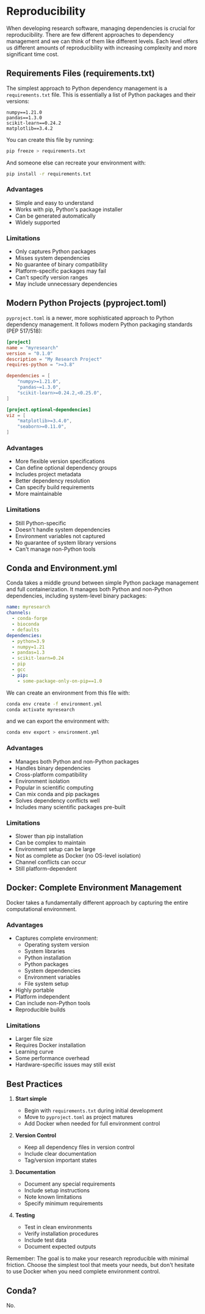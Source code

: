 # Reproducibility

When developing research software, managing dependencies is crucial for reproducibility. There are few different approaches to dependency management and we can think of them like different levels. Each level offers us different amounts of reproducibility with increasing complexity and more significant time cost.

## Requirements Files (requirements.txt)

The simplest approach to Python dependency management is a `requirements.txt` file. This is essentially a list of Python packages and their versions:

```text
numpy==1.21.0
pandas==1.3.0
scikit-learn==0.24.2
matplotlib==3.4.2
```

You can create this file by running:
```bash
pip freeze > requirements.txt
```

And someone else can recreate your environment with:
```bash
pip install -r requirements.txt
```

### Advantages
- Simple and easy to understand
- Works with pip, Python's package installer
- Can be generated automatically
- Widely supported

### Limitations
- Only captures Python packages
- Misses system dependencies
- No guarantee of binary compatibility
- Platform-specific packages may fail
- Can't specify version ranges
- May include unnecessary dependencies


## Modern Python Projects (pyproject.toml)

`pyproject.toml` is a newer, more sophisticated approach to Python dependency management. It follows modern Python packaging standards (PEP 517/518):

```toml
[project]
name = "myresearch"
version = "0.1.0"
description = "My Research Project"
requires-python = ">=3.8"

dependencies = [
    "numpy>=1.21.0",
    "pandas~=1.3.0",
    "scikit-learn>=0.24.2,<0.25.0",
]

[project.optional-dependencies]
viz = [
    "matplotlib>=3.4.0",
    "seaborn>=0.11.0",
]
```

### Advantages
- More flexible version specifications
- Can define optional dependency groups
- Includes project metadata
- Better dependency resolution
- Can specify build requirements
- More maintainable

### Limitations
- Still Python-specific
- Doesn't handle system dependencies
- Environment variables not captured
- No guarantee of system library versions
- Can't manage non-Python tools


## Conda and Environment.yml

Conda takes a middle ground between simple Python package management and full containerization. It manages both Python and non-Python dependencies, including system-level binary packages:

```yaml
name: myresearch
channels:
  - conda-forge
  - bioconda
  - defaults
dependencies:
  - python=3.9
  - numpy=1.21
  - pandas=1.3
  - scikit-learn=0.24
  - pip
  - gcc
  - pip:
    - some-package-only-on-pip==1.0
```

We can create an environment from this file with:
```bash
conda env create -f environment.yml
conda activate myresearch
```

and we can export the environment with:
```bash
conda env export > environment.yml
```

### Advantages
- Manages both Python and non-Python packages
- Handles binary dependencies
- Cross-platform compatibility
- Environment isolation
- Popular in scientific computing
- Can mix conda and pip packages
- Solves dependency conflicts well
- Includes many scientific packages pre-built

### Limitations
- Slower than pip installation
- Can be complex to maintain
- Environment setup can be large
- Not as complete as Docker (no OS-level isolation)
- Channel conflicts can occur
- Still platform-dependent


## Docker: Complete Environment Management

Docker takes a fundamentally different approach by capturing the entire computational environment.


### Advantages
- Captures complete environment:
  - Operating system version
  - System libraries
  - Python installation
  - Python packages
  - System dependencies
  - Environment variables
  - File system setup
- Highly portable
- Platform independent
- Can include non-Python tools
- Reproducible builds

### Limitations
- Larger file size
- Requires Docker installation
- Learning curve
- Some performance overhead
- Hardware-specific issues may still exist


## Best Practices

1. **Start simple**
    - Begin with `requirements.txt` during initial development
    - Move to `pyproject.toml` as project matures
    - Add Docker when needed for full environment control

2. **Version Control**
    - Keep all dependency files in version control
    - Include clear documentation
    - Tag/version important states

3. **Documentation**
    - Document any special requirements
    - Include setup instructions
    - Note known limitations
    - Specify minimum requirements

4. **Testing**
    - Test in clean environments
    - Verify installation procedures
    - Include test data
    - Document expected outputs

Remember: The goal is to make your research reproducible with minimal friction. Choose the simplest tool that meets your needs, but don't hesitate to use Docker when you need complete environment control.

## Conda?

No.